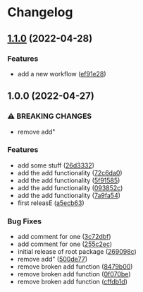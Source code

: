 # Changelog

## [1.1.0](https://github.com/martij19/go/compare/v1.0.0...v1.1.0) (2022-04-28)


### Features

* add a new workflow ([ef91e28](https://github.com/martij19/go/commit/ef91e2844f191123a398be60c287e396c21a6a0d))

## 1.0.0 (2022-04-27)


### ⚠ BREAKING CHANGES

* remove add"

### Features

* add some stuff ([26d3332](https://github.com/martij19/go/commit/26d3332f8899bf966d046c87cf9cd26641f9644a))
* add the add functionality ([72c6da0](https://github.com/martij19/go/commit/72c6da05148726074c0245a7dfa891f44056ef5a))
* add the add functionality ([5f91585](https://github.com/martij19/go/commit/5f9158546e571263226f5a6975418b21053a1721))
* add the add functionality ([093852c](https://github.com/martij19/go/commit/093852c292ce8a02c05f1211d3ea05481d07fce2))
* add the add functionality ([7a9fa54](https://github.com/martij19/go/commit/7a9fa54f6c5408f997d96b545a04d9479059ec20))
* first releasE ([a5ecb63](https://github.com/martij19/go/commit/a5ecb63d50b54f664f41b3dcb7a260331f105168))


### Bug Fixes

* add comment for one ([3c72dbf](https://github.com/martij19/go/commit/3c72dbf453ed90f266f6e734dae8c00f4438f370))
* add comment for one ([255c2ec](https://github.com/martij19/go/commit/255c2ecca03f71e6ed3749215d6157d7180d1f59))
* initial release of root package ([269098c](https://github.com/martij19/go/commit/269098c5e7218583616d6c92aeb1569f49368ecc))
* remove add" ([500de77](https://github.com/martij19/go/commit/500de772655ccb6385de45892860bf7a30821055))
* remove broken add function ([8479b00](https://github.com/martij19/go/commit/8479b0093b8ee8d6cfd86dfd1a438718c83b6fe0))
* remove broken add function ([0f070be](https://github.com/martij19/go/commit/0f070be95fde3daaaa553da91f0eacdc9822ca52))
* remove broken add function ([cffdb1d](https://github.com/martij19/go/commit/cffdb1d4ebbfb5df28b424e658176a25837158fc))
